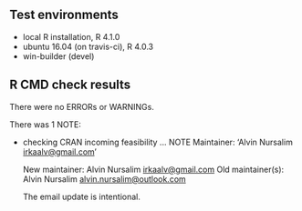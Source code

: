 ## Test environments

- local R installation, R 4.1.0
- ubuntu 16.04 (on travis-ci), R 4.0.3
- win-builder (devel)

## R CMD check results

There were no ERRORs or WARNINGs.

There was 1 NOTE:

- checking CRAN incoming feasibility ... NOTE
  Maintainer: ‘Alvin Nursalim <irkaalv@gmail.com>’

  New maintainer:
  Alvin Nursalim <irkaalv@gmail.com>
  Old maintainer(s):
  Alvin Nursalim <alvin.nursalim@outlook.com>

  The email update is intentional.
